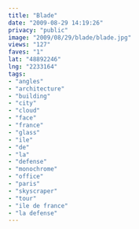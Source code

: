 ```yaml
---
title: "Blade"
date: "2009-08-29 14:19:26"
privacy: "public"
image: "2009/08/29/blade/blade.jpg"
views: "127"
faves: "1"
lat: "48892246"
lng: "2233164"
tags:
- "angles"
- "architecture"
- "building"
- "city"
- "cloud"
- "face"
- "france"
- "glass"
- "ile"
- "de"
- "la"
- "defense"
- "monochrome"
- "office"
- "paris"
- "skyscraper"
- "tour"
- "ile de france"
- "la defense"
---
```

<a href="/photos/2009/08/29/blade" rel="nofollow"></a>
